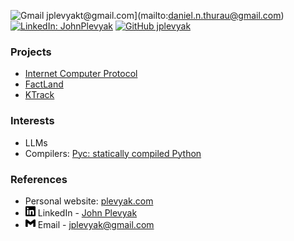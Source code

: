 ![Gmail jplevyakt@gmail.com](https://img.shields.io/badge/-jplevyak@gmail.com-c14438?style=flat&logo=Gmail&logoColor=white&link=mailto:daniel.n.thurau@gmail.com)](mailto:daniel.n.thurau@gmail.com)
[![LinkedIn: JohnPlevyak](https://img.shields.io/badge/-JohnPlevyak-blue?flat&logo=linkedin&logoColor=white&color=0D76A8&link=https://www.linkedin.com/in/JohnPlevyak/)](https://www.linkedin.com/in/JohnPlevyak/)
[![GitHub jplevyak](https://img.shields.io/github/followers/jplevyak?label=follow&style=social)](https://github.com/jplevyak)

### Projects

- [Internet Computer Protocol](https://github.com/internet-computer-protocol)
- [FactLand](https://factland.org)
- [KTrack](https:://ktrack.org)

### Interests

- LLMs
- Compilers: [Pyc: statically compiled Python](https://github.com/jplevyak/pyc)

### References

- Personal website: [plevyak.com](https://plevyak.com)
- <img src="./assets/linkedin.svg" widwth="16" height="16"/> LinkedIn - [John Plevyak](https://www.linkedin.com/in/JohnPlevyak/)
- <img src="./assets/gmail.svg" widwth="16" height="16"/> Email - [jplevyak@gmail.com](mailto:jplevyak@gmail.com)
